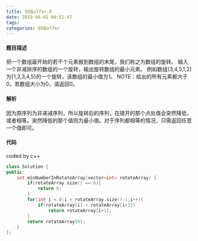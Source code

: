 ```yaml
---
title: 剑指offer-8
date: 2019-04-01 09:52:47
tags:
categories: 剑指offer
---
```


#### 题目描述

把一个数组最开始的若干个元素搬到数组的末尾，我们称之为数组的旋转。 输入一个非减排序的数组的一个旋转，输出旋转数组的最小元素。 例如数组{3,4,5,1,2}为{1,2,3,4,5}的一个旋转，该数组的最小值为1。 NOTE：给出的所有元素都大于0，若数组大小为0，请返回0。 

<!-- more -->

#### 解析

因为原序列为非递减序列，所以旋转后的序列，在错开的那个点处值会突然降低，或者相等。突然降低的那个值则为最小值。对于序列都相等的情况，只需返回任意一个值即可。

#### 代码

coded by c++

```c++
class Solution {
public:
    int minNumberInRotateArray(vector<int> rotateArray) {
        if(rotateArray.size() == 0){
            return 0;
        }
        for(int i = 0;i < rotateArray.size()-1;i++){
            if(rotateArray[i] > rotateArray[i+1])
                return rotateArray[i+1];
        }
        return rotateArray[0];
    }
};
```

